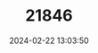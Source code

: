 ---
title: "21846"
category: "Thryonomys gregorianus"
draft: false
date: 2024-02-22 13:03:50
languages:
  English: ["Lesser Cane Rat"]
---